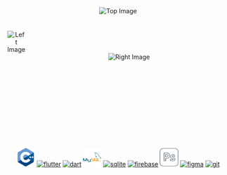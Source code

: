 <div align="center">
  <!-- Yuqoridagi katta rasm -->
  <img src="https://github.com/user-attachments/assets/4ec724a7-3543-4ddf-8ccc-05cecfee5366" alt="Top Image" width="600">
  <br><br>
  <!-- Pastdagi ikki kichik rasm -->
  <div style="margin-top: 20px;">
    <img src="https://media3.giphy.com/media/v1.Y2lkPTc5MGI3NjExMGh2MWRtam5wYTAzMXptbXBwcHpiNXBlZXU5d2tweG1zN2MwbWc1dyZlcD12MV9pbnRlcm5hbF9naWZfYnlfaWQmY3Q9Zw/4l3dds2PKk7lt4tktj/giphy.gif" alt="Left Image" width="200" style="margin-right: 1000px;">
    <img src="https://media3.giphy.com/media/v1.Y2lkPTc5MGI3NjExMGh2MWRtam5wYTAzMXptbXBwcHpiNXBlZXU5d2tweG1zN2MwbWc1dyZlcD12MV9pbnRlcm5hbF9naWZfYnlfaWQmY3Q9Zw/4l3dds2PKk7lt4tktj/giphy.gif" alt="Right Image" width="200" style="margin-left: 50px;">
  </div>
  
  <div style="margin-top: 200px;"><p><a target="_blank" href="https://raw.githubusercontent.com/devicons/devicon/master/icons/cplusplus/cplusplus-original.svg" style="display: inline-block;"><img src="https://raw.githubusercontent.com/devicons/devicon/master/icons/cplusplus/cplusplus-original.svg" alt="cplusplus" width="42" height="42" /></a>
<a target="_blank" href="https://www.vectorlogo.zone/logos/flutterio/flutterio-icon.svg" style="display: inline-block;"><img src="https://www.vectorlogo.zone/logos/flutterio/flutterio-icon.svg" alt="flutter" width="42" height="42" /></a>
<a target="_blank" href="https://www.vectorlogo.zone/logos/dartlang/dartlang-icon.svg" style="display: inline-block;"><img src="https://www.vectorlogo.zone/logos/dartlang/dartlang-icon.svg" alt="dart" width="42" height="42" /></a>
<a target="_blank" href="https://raw.githubusercontent.com/devicons/devicon/master/icons/mysql/mysql-original-wordmark.svg" style="display: inline-block;"><img src="https://raw.githubusercontent.com/devicons/devicon/master/icons/mysql/mysql-original-wordmark.svg" alt="mysql" width="42" height="42" /></a>
<a target="_blank" href="https://www.vectorlogo.zone/logos/sqlite/sqlite-icon.svg" style="display: inline-block;"><img src="https://www.vectorlogo.zone/logos/sqlite/sqlite-icon.svg" alt="sqlite" width="42" height="42" /></a>
<a target="_blank" href="https://www.vectorlogo.zone/logos/firebase/firebase-icon.svg" style="display: inline-block;"><img src="https://www.vectorlogo.zone/logos/firebase/firebase-icon.svg" alt="firebase" width="42" height="42" /></a>
<a target="_blank" href="https://raw.githubusercontent.com/devicons/devicon/master/icons/photoshop/photoshop-line.svg" style="display: inline-block;"><img src="https://raw.githubusercontent.com/devicons/devicon/master/icons/photoshop/photoshop-line.svg" alt="photoshop" width="42" height="42" /></a>
<a target="_blank" href="https://www.vectorlogo.zone/logos/figma/figma-icon.svg" style="display: inline-block;"><img src="https://www.vectorlogo.zone/logos/figma/figma-icon.svg" alt="figma" width="42" height="42" /></a>
<a target="_blank" href="https://www.vectorlogo.zone/logos/git-scm/git-scm-icon.svg" style="display: inline-block;"><img src="https://www.vectorlogo.zone/logos/git-scm/git-scm-icon.svg" alt="git" width="42" height="42" /></a></p></div>

</div>

